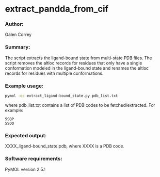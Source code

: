 extract_pandda_from_cif
======================

### Author:

Galen Correy

### Summary:

The script extracts the ligand-bound state from multi-state PDB files. The script removes the altloc records for residues that only have a single conformation modeled in the ligand-bound state and renames the altloc records for residues with multiple conformations. 

### Example usage:

```bash
pymol -qc extract_ligand-bound_state.py pdb_list.txt
```
where pdb_list.txt contains a list of PDB codes to be fetched/extracted. For example:
```
5SQP
5SQQ
```

### Expected output:

XXXX_ligand-bound_state.pdb, where XXXX is a PDB code. 

### Software requirements:

PyMOL version 2.5.1
